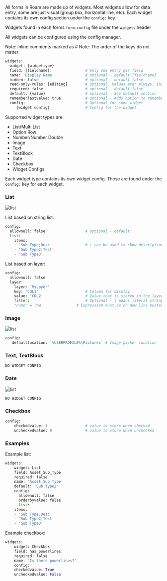 All forms in Roam are made up of widgets. Most widgets allow for data entry, some are just visual (group box, horizontal line, etc).   Each widget contains its own config section under the `config:` key. 

Widgets found in each forms `form.config` file under the `widgets` header

All widgets can be configured using the config manager. 

Note: Inline comments marked as #
Note: The order of the keys do not matter

```python
widgets:
- widget: {widgettype}              
  field: {fieldname}:               # Only one entry per field
  name: 'Display Name'              # optional - default {fieldname}
  hidden: false                     # optional - default false
  read-only-rules: [editing]        # optional. Values are: always, insert, editing
  required: false                   # optional - default false
  default: {value}                  # optional - See default section
  rememberlastvalue: true           # optional - Adds option to remember values
  config:                           # Optional for some widget
     {widget config}                # Config for the widget
```

Supported widget types are:

 - List/Multi List
 - Option Row
 - Number/Number Double
 - Image
 - Text
 - TextBlock
 - Date
 - Checkbox
 - Widget Configs

Each widget type contains its own widget config.  These are found under the ``config:`` key for each widget.

### List
![list](images/list.png)

List based on string list:

```python
config:
  allownull: false                  # optional - default
  list:
    items:
    - 'Sub Type;Desc '              # ; can be used to show description
    - 'Sub Type2;Test'
    - 'Sub Type3'
```

List based on layer:

```python
config:
  allownull: false
  layer:
    layer: 'MyLayer'
    key: 'COL1'                     # Column for display
    value: 'COL2'                   # Value that is stored in the layer
    filter: |                       # Optional - | means literal string. This must be used.
	"name" = 'nw'               # Expression must be on new line nested after |
```

### Image
![list](images/photo.png)

```python
config:
   defaultlocation: '%USERPROFILE%\Pictures' # Image picker location
```

### Text, TextBlock

```
NO WIDGET CONFIG
```

### Date
![list](images/date.png)
```
NO WIDGET CONFIG
```

### Checkbox

```python
config:
    checkedvalue: 1                 # value to store when checked
    uncheckedvalue: 0               # value to store when unchecked
```

### Examples

Example list:

```python
widgets:
  - widget: List
    field: Asset_Sub_Type
    required: false
    name: 'Asset Sub Type'
    default: 'Sub Type2'
    config:
      allownull: false
      orderbyvalue: false
      list:
	items:
	- 'Sub Type;Desc '
	- 'Sub Type2;Test'
	- 'Sub Type3'
```

Example checkbox:

```python
widgets:
  - widget: Checkbox
    field: has_powerlines:
    required: false
    name: 'Is there powerlines?'
    config:
	checkedvalue: True
	uncheckedvalue: False
```
